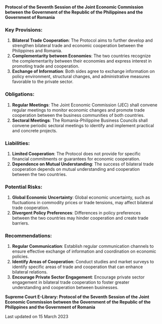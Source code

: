 **Protocol of the Seventh Session of the Joint Economic Commission between the Government of the Republic of the Philippines and the Government of Romania**

### Key Provisions:

1. **Bilateral Trade Cooperation**: The Protocol aims to further develop and strengthen bilateral trade and economic cooperation between the Philippines and Romania.
2. **Complementarity between Economies**: The two countries recognize the complementarity between their economies and express interest in promoting trade and cooperation.
3. **Exchange of Information**: Both sides agree to exchange information on policy environment, structural changes, and administrative measures favorable to the private sector.

### Obligations:

1. **Regular Meetings**: The Joint Economic Commission (JEC) shall convene regular meetings to monitor economic changes and promote trade cooperation between the business communities of both countries.
2. **Sectoral Meetings**: The Romania-Philippine Business Councils shall convene periodic sectoral meetings to identify and implement practical and concrete projects.

### Liabilities:

1. **Limited Cooperation**: The Protocol does not provide for specific financial commitments or guarantees for economic cooperation.
2. **Dependence on Mutual Understanding**: The success of bilateral trade cooperation depends on mutual understanding and cooperation between the two countries.

### Potential Risks:

1. **Global Economic Uncertainty**: Global economic uncertainty, such as fluctuations in commodity prices or trade tensions, may affect bilateral trade cooperation.
2. **Divergent Policy Preferences**: Differences in policy preferences between the two countries may hinder cooperation and create trade barriers.

### Recommendations:

1. **Regular Communication**: Establish regular communication channels to ensure effective exchange of information and coordination on economic policies.
2. **Identify Areas of Cooperation**: Conduct studies and market surveys to identify specific areas of trade and cooperation that can enhance bilateral relations.
3. **Encourage Private Sector Engagement**: Encourage private sector engagement in bilateral trade cooperation to foster greater understanding and cooperation between businesses.

**Supreme Court E-Library: Protocol of the Seventh Session of the Joint Economic Commission between the Government of the Republic of the Philippines and the Government of Romania**

Last updated on 15 March 2023